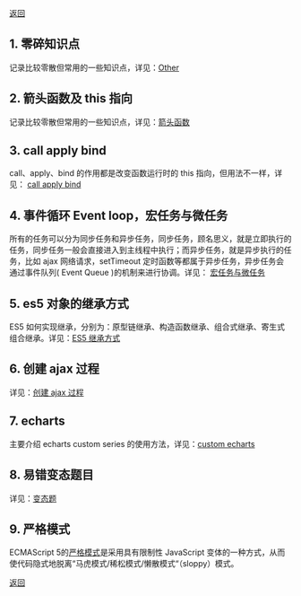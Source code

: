 [返回](./#/)

## 1. 零碎知识点

记录比较零散但常用的一些知识点，详见：[Other](./#/js-other/)

## 2. 箭头函数及 this 指向

记录比较零散但常用的一些知识点，详见：[箭头函数](./#/arrow-function)

## 3. call apply bind

call、apply、bind 的作用都是改变函数运行时的 this 指向，但用法不一样，详见： [call apply bind](./bind-apply-call.md)

## 4. 事件循环 Event loop，宏任务与微任务

所有的任务可以分为同步任务和异步任务，同步任务，顾名思义，就是立即执行的任务，同步任务一般会直接进入到主线程中执行；而异步任务，就是异步执行的任务，比如 ajax 网络请求，setTimeout 定时函数等都属于异步任务，异步任务会通过事件队列( Event Queue )的机制来进行协调。详见： [宏任务与微任务](./#/marco/)

## 5. es5 对象的继承方式

ES5 如何实现继承，分别为：原型链继承、构造函数继承、组合式继承、寄生式组合继承。详见：[ES5 继承方式](./prototype.md)

## 6. 创建 ajax 过程

详见：[创建 ajax 过程](./ajax.md)

## 7. echarts

主要介绍 echarts custom series 的使用方法，详见：[custom echarts](./custom-echarts.md)

## 8. 易错变态题目

详见：[变态题](./bt.md)

## 9. 严格模式

ECMAScript 5的[严格模式](./strict-mode.md)是采用具有限制性 JavaScript 变体的一种方式，从而使代码隐式地脱离“马虎模式/稀松模式/懒散模式“（sloppy）模式。

[返回](./#/)

